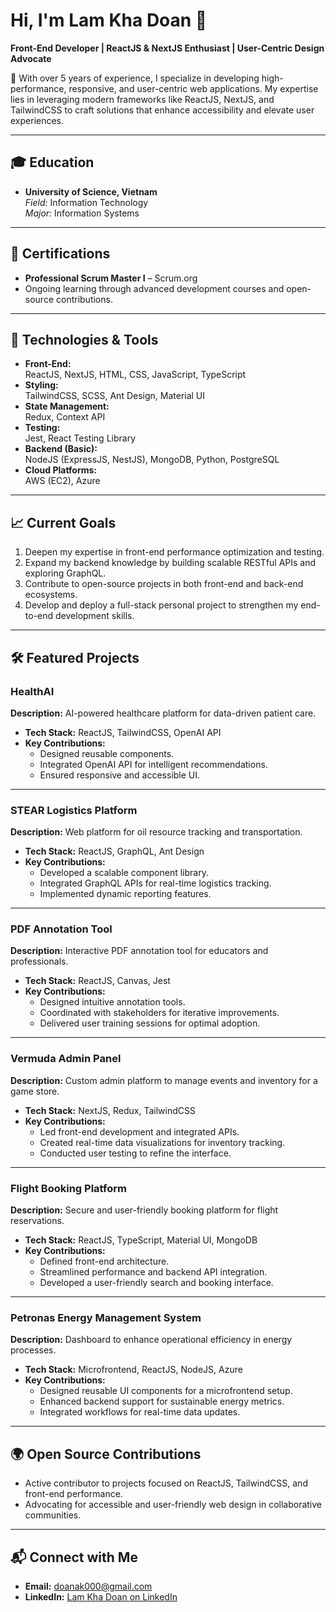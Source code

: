 # Hi, I'm Lam Kha Doan 👋  
**Front-End Developer | ReactJS & NextJS Enthusiast | User-Centric Design Advocate**  

🌟 With over 5 years of experience, I specialize in developing high-performance, responsive, and user-centric web applications. My expertise lies in leveraging modern frameworks like ReactJS, NextJS, and TailwindCSS to craft solutions that enhance accessibility and elevate user experiences.  

---

## 🎓 Education  
- **University of Science, Vietnam**  
  *Field:* Information Technology  
  *Major:* Information Systems  

---

## 📜 Certifications  
- **Professional Scrum Master I** – Scrum.org  
- Ongoing learning through advanced development courses and open-source contributions.  

---

## 🔧 Technologies & Tools  
- **Front-End:**  
  ReactJS, NextJS, HTML, CSS, JavaScript, TypeScript  
- **Styling:**  
  TailwindCSS, SCSS, Ant Design, Material UI  
- **State Management:**  
  Redux, Context API  
- **Testing:**  
  Jest, React Testing Library
- **Backend (Basic):**  
  NodeJS (ExpressJS, NestJS), MongoDB, Python, PostgreSQL  
- **Cloud Platforms:**  
  AWS (EC2), Azure  

---

## 📈 Current Goals  
1. Deepen my expertise in front-end performance optimization and testing.  
2. Expand my backend knowledge by building scalable RESTful APIs and exploring GraphQL.  
3. Contribute to open-source projects in both front-end and back-end ecosystems.  
4. Develop and deploy a full-stack personal project to strengthen my end-to-end development skills.  

---

## 🛠️ Featured Projects  

### **HealthAI**  
**Description:** AI-powered healthcare platform for data-driven patient care.  
- **Tech Stack:** ReactJS, TailwindCSS, OpenAI API  
- **Key Contributions:**  
  - Designed reusable components.  
  - Integrated OpenAI API for intelligent recommendations.  
  - Ensured responsive and accessible UI.  

---

### **STEAR Logistics Platform**  
**Description:** Web platform for oil resource tracking and transportation.  
- **Tech Stack:** ReactJS, GraphQL, Ant Design  
- **Key Contributions:**  
  - Developed a scalable component library.  
  - Integrated GraphQL APIs for real-time logistics tracking.  
  - Implemented dynamic reporting features.  

---

### **PDF Annotation Tool**  
**Description:** Interactive PDF annotation tool for educators and professionals.  
- **Tech Stack:** ReactJS, Canvas, Jest  
- **Key Contributions:**  
  - Designed intuitive annotation tools.  
  - Coordinated with stakeholders for iterative improvements.  
  - Delivered user training sessions for optimal adoption.  

---

### **Vermuda Admin Panel**  
**Description:** Custom admin platform to manage events and inventory for a game store.  
- **Tech Stack:** NextJS, Redux, TailwindCSS  
- **Key Contributions:**  
  - Led front-end development and integrated APIs.  
  - Created real-time data visualizations for inventory tracking.  
  - Conducted user testing to refine the interface.  

---

### **Flight Booking Platform**  
**Description:** Secure and user-friendly booking platform for flight reservations.  
- **Tech Stack:** ReactJS, TypeScript, Material UI, MongoDB  
- **Key Contributions:**  
  - Defined front-end architecture.  
  - Streamlined performance and backend API integration.  
  - Developed a user-friendly search and booking interface.  

---

### **Petronas Energy Management System**  
**Description:** Dashboard to enhance operational efficiency in energy processes.  
- **Tech Stack:** Microfrontend, ReactJS, NodeJS, Azure  
- **Key Contributions:**  
  - Designed reusable UI components for a microfrontend setup.  
  - Enhanced backend support for sustainable energy metrics.  
  - Integrated workflows for real-time data updates.  

---

## 🌍 Open Source Contributions  
- Active contributor to projects focused on ReactJS, TailwindCSS, and front-end performance.  
- Advocating for accessible and user-friendly web design in collaborative communities.  

---

## 📬 Connect with Me  
- **Email:** [doanak000@gmail.com](mailto:doanak000@gmail.com)  
- **LinkedIn:** [Lam Kha Doan on LinkedIn](https://www.linkedin.com/in/john-lam-9764011a3/)  
